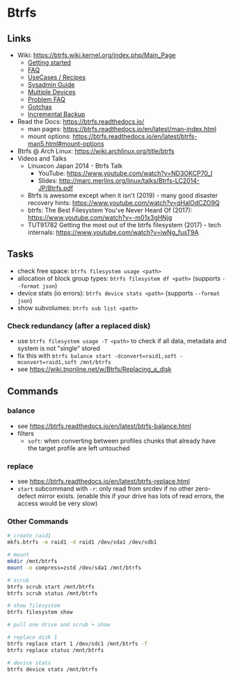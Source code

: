 # Btrfs

## Links

- Wiki: https://btrfs.wiki.kernel.org/index.php/Main_Page
  - [Getting started](https://btrfs.wiki.kernel.org/index.php/Getting_started)
  - [FAQ](https://btrfs.wiki.kernel.org/index.php/FAQ)
  - [UseCases / Recipes](https://btrfs.wiki.kernel.org/index.php/UseCases)
  - [Sysadmin Guide](https://btrfs.wiki.kernel.org/index.php/SysadminGuide)
  - [Multiple Devices](https://btrfs.wiki.kernel.org/index.php/Using_Btrfs_with_Multiple_Devices)
  - [Problem FAQ](https://btrfs.wiki.kernel.org/index.php/Problem_FAQ)
  - [Gotchas](https://btrfs.wiki.kernel.org/index.php/Gotchas)
  - [Incremental Backup](https://btrfs.wiki.kernel.org/index.php/Incremental_Backup)
- Read the Docs: https://btrfs.readthedocs.io/
  - man pages: https://btrfs.readthedocs.io/en/latest/man-index.html
  - mount options: https://btrfs.readthedocs.io/en/latest/btrfs-man5.html#mount-options
- Btrfs @ Arch Linux: https://wiki.archlinux.org/title/btrfs
- Videos and Talks
  - Linuxcon Japan 2014 - Btrfs Talk
    - YouTube: https://www.youtube.com/watch?v=ND3OKCP70_I
    - Slides: http://marc.merlins.org/linux/talks/Btrfs-LC2014-JP/Btrfs.pdf
  - Btrfs is awesome except when it isn't (2019) - many good disaster recovery hints: https://www.youtube.com/watch?v=qHalOdCZO9Q
  - btrfs: The Best Filesystem You've Never Heard Of (2017): https://www.youtube.com/watch?v=-m01x3gHNjg
  - TUT91782 Getting the most out of the btrfs filesystem (2017) - tech internals: https://www.youtube.com/watch?v=iwNg_fusT9A

## Tasks

- check free space: `btrfs filesystem usage <path>`
- allocation of block group types: `btrfs filesystem df <path>` (supports `--format json`)
- device stats (io errors): `btrfs device stats <path>` (supports `--format json`)
- show subvolumes: `btrfs sub list <path>`

### Check redundancy (after a replaced disk)

- use `btrfs filesystem usage -T <path>` to check if all data, metadata and system is not "single" stored
- fix this with `btrfs balance start -dconvert=raid1,soft -mconvert=raid1,soft /mnt/btrfs`
- see https://wiki.tnonline.net/w/Btrfs/Replacing_a_disk

## Commands

### balance

- see https://btrfs.readthedocs.io/en/latest/btrfs-balance.html
- filters
  - `soft`: when converting between profiles chunks that already have the target profile are left untouched

### replace

- see https://btrfs.readthedocs.io/en/latest/btrfs-replace.html
- `start` subcommand with `-r`: only read from srcdev if no other zero-defect mirror exists. (enable this if your drive has lots of read errors, the access would be very slow)

### Other Commands

```bash
# create raid1
mkfs.btrfs -m raid1 -d raid1 /dev/sda1 /dev/sdb1

# mount
mkdir /mnt/btrfs
mount -o compress=zstd /dev/sda1 /mnt/btrfs

# scrub
btrfs scrub start /mnt/btrfs
btrfs scrub status /mnt/btrfs

# show filesystem
btrfs filesystem show

# pull one drive and scrub + show

# replace disk 1
btrfs replace start 1 /dev/sdc1 /mnt/btrfs -f
btrfs replace status /mnt/btrfs

# device stats
btrfs device stats /mnt/btrfs
```
